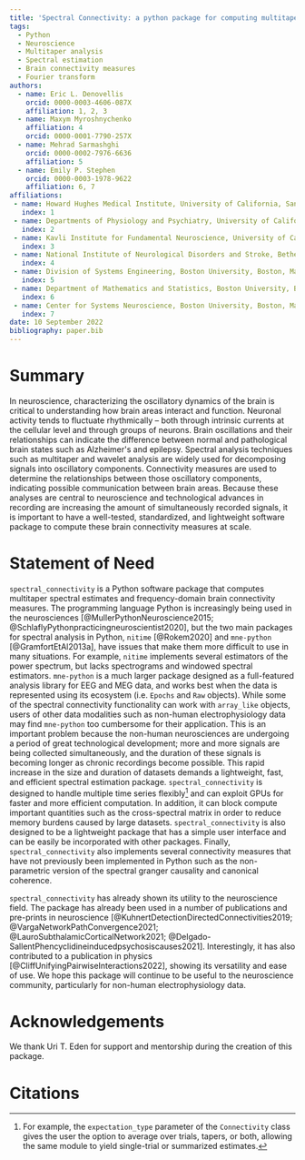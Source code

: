 ```yaml
---
title: 'Spectral Connectivity: a python package for computing multitaper spectral estimates and frequency-domain brain connectivity measures on the CPU and GPU'
tags:
  - Python
  - Neuroscience
  - Multitaper analysis
  - Spectral estimation
  - Brain connectivity measures
  - Fourier transform
authors:
  - name: Eric L. Denovellis
    orcid: 0000-0003-4606-087X
    affiliation: 1, 2, 3
  - name: Maxym Myroshnychenko
    affiliation: 4
    orcid: 0000-0001-7790-257X
  - name: Mehrad Sarmashghi
    orcid: 0000-0002-7976-6636
    affiliation: 5
  - name: Emily P. Stephen
    orcid: 0000-0003-1978-9622
    affiliation: 6, 7
affiliations:
 - name: Howard Hughes Medical Institute, University of California, San Francisco, San Francisco, California
   index: 1
 - name: Departments of Physiology and Psychiatry, University of California, San Francisco, San Francisco, California
   index: 2
 - name: Kavli Institute for Fundamental Neuroscience, University of California, San Francisco, San Francisco, California
   index: 3
 - name: National Institute of Neurological Disorders and Stroke, Bethesda, Maryland
   index: 4
 - name: Division of Systems Engineering, Boston University, Boston, Massachusetts
   index: 5
 - name: Department of Mathematics and Statistics, Boston University, Boston, Massachusetts
   index: 6
 - name: Center for Systems Neuroscience, Boston University, Boston, Massachusetts
   index: 7
date: 10 September 2022
bibliography: paper.bib
---
```


# Summary

In neuroscience, characterizing the oscillatory dynamics of the brain is critical to understanding how brain areas interact and function. Neuronal activity tends to fluctuate rhythmically – both through intrinsic currents at the cellular level and through groups of neurons. Brain oscillations and their relationships can indicate the difference between normal and pathological brain states such as Alzheimer's and epilepsy. Spectral analysis techniques such as multitaper and wavelet analysis are widely used for decomposing signals into oscillatory components. Connectivity measures are used to determine the relationships between those oscillatory components, indicating possible communication between brain areas. Because these analyses are central to neuroscience and technological advances in recording are increasing the amount of simultaneously recorded signals, it is important to have a well-tested, standardized, and lightweight software package to compute these brain connectivity measures at scale.

# Statement of Need

`spectral_connectivity` is a Python software package that computes multitaper spectral estimates and frequency-domain brain connectivity measures. The programming language Python is increasingly being used in the neurosciences [@MullerPythonNeuroscience2015; @SchlaflyPythonpracticingneuroscientist2020], but the two main packages for spectral analysis in Python, `nitime` [@Rokem2020] and `mne-python` [@GramfortEtAl2013a], have issues that make them more difficult to use in many situations. For example, `nitime` implements several estimators of the power spectrum, but lacks spectrograms and windowed spectral estimators. `mne-python` is a much larger package designed as a full-featured analysis library for EEG and MEG data, and works best when the data is represented using its ecosystem (i.e. `Epochs` and `Raw` objects). While some of the spectral connectivity functionality can work with `array_like` objects, users of other data modalities such as non-human electrophysiology data may find `mne-python` too cumbersome for their application. This is an important problem because the non-human neurosciences are undergoing a period of great technological development; more and more signals are being collected simultaneously, and the duration of these signals is becoming longer as chronic recordings become possible. This rapid increase in the size and duration of datasets demands a lightweight, fast, and efficient spectral estimation package. `spectral_connectivity` is designed to handle multiple time series flexibly[^1] and can exploit GPUs for faster and more efficient computation. In addition, it can block compute important quantities such as the cross-spectral matrix in order to reduce memory burdens caused by large datasets. `spectral_connectivity` is also designed to be a lightweight package that has a simple user interface and can be easily be incorporated with other packages. Finally, `spectral_connectivity` also implements several connectivity measures that have not previously been implemented in Python such as the non-parametric version of the spectral granger causality and canonical coherence.

`spectral_connectivity` has already shown its utility to the neuroscience field. The package has already been used in a number of publications and pre-prints in neuroscience [@KuhnertDetectionDirectedConnectivities2019; @VargaNetworkPathConvergence2021; @LauroSubthalamicCorticalNetwork2021; @Delgado-SallentPhencyclidineinducedpsychosiscauses2021]. Interestingly, it has also contributed to a publication in physics [@CliffUnifyingPairwiseInteractions2022], showing its versatility and ease of use. We hope this package will continue to be useful to the neuroscience community, particularly for non-human electrophysiology data.

[^1]: For example, the `expectation_type` parameter of the `Connectivity` class gives the user the option to average over trials, tapers, or both, allowing the same module to yield single-trial or summarized estimates.

# Acknowledgements

We thank Uri T. Eden for support and mentorship during the creation of this package.

# Citations
